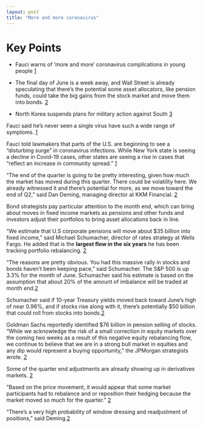 ```yaml
---
layout: post
title: "More and more coronavirus"
---
```

# Key Points
* Fauci warns of ‘more and more’ coronavirus complications in young people [1][1]

* The final day of June is a week away, and Wall Street is already speculating that there’s the potential some asset allocators, like pension funds, could take the big gains from the stock market and move them into bonds. [2][2]

* North Korea suspends plans for military action against South [3][3]


Fauci said he’s never seen a single virus have such a wide range of symptoms. [1][1]

Fauci told lawmakers that parts of the U.S. are beginning to see a “disturbing surge” in coronavirus infections. While New York state is seeing a decline in Covid-19 cases, other states are seeing a rise in cases that “reflect an increase in community spread.” [1][1]


“The end of the quarter is going to be pretty interesting, given how much the market has moved during this quarter. There could be volatility here. We already witnessed it and there’s potential for more, as we move toward the end of Q2,” said Dan Deming, managing director at KKM Financial. [2][2]

Bond strategists pay particular attention to the month end, which can bring about moves in fixed income markets as pensions and other funds and investors adjust their portfolios to bring asset allocations back in line.

“We estimate that U.S  corporate pensions will move about $35 billion into fixed income,” said Michael Schumacher, director of rates strategy at Wells Fargo. He added that is the **largest flow in the six years** he has been tracking portfolio rebalancing. [2][2]

“The reasons are pretty obvious. You had this massive rally in stocks and bonds haven’t been keeping pace,” said Schumacher. The S&P 500 is up 3.3% for the month of June. Schumacher said his estimate is based on the assumption that about 20% of the amount of imbalance will be traded at month end.[2][2]

Schumacher said if 10-year Treasury yields moved back toward June’s high of near 0.96%, and if stocks rise along with it, there’s potentially $50 billion that could roll from stocks into bonds.[2][2]

Goldman Sachs reportedly identified $76 billion in pension selling of stocks. “While we acknowledge the risk of a small correction in equity markets over the coming two weeks as a result of this negative equity rebalancing flow, we continue to believe that we are in a strong bull market in equities and any dip would represent a buying opportunity,” the JPMorgan strategists wrote. [2][2]

Some of the quarter end adjustments are already showing up in derivatives markets. [2][2]

“Based on the price movement, it would appear that some market participants had to rebalance and or reposition their hedging because the market moved so much for the quarter.” [2][2]

“There’s a very high probability of window dressing and readjustment of positions,” said Deming.[2][2]


[1]: https://www.cnbc.com/2020/06/23/fauci-warns-of-more-and-more-coronavirus-complications-in-young-people.html "Fauci warns of ‘more and more’"

[2]: https://www.cnbc.com/2020/06/23/theres-a-wave-of-selling-estimated-to-be-in-the-billions-thats-about-to-hit-the-stock-market.html "There’s a wave of selling estimated to be in the billions"

[3]: https://www.scmp.com/news/asia/east-asia/article/3090333/north-korea-suspends-plans-military-action-against-south "North Korea suspends plans for military"
